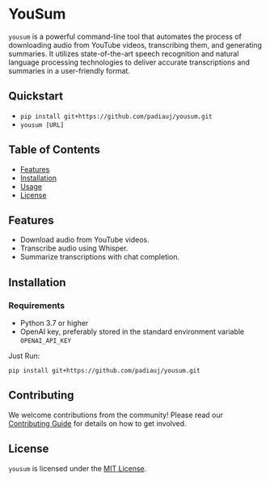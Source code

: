 # YouSum 

`yousum` is a powerful command-line tool that automates the process of downloading audio from YouTube videos, transcribing them, and generating summaries. It utilizes state-of-the-art speech recognition and natural language processing technologies to deliver accurate transcriptions and summaries in a user-friendly format.

## Quickstart

-  `pip install git+https://github.com/padiauj/yousum.git`
-  `yousum [URL]`

## Table of Contents

- [Features](#features)
- [Installation](#installation)
- [Usage](#usage)
- [License](#license)

## Features

- Download audio from YouTube videos.
- Transcribe audio using Whisper. 
- Summarize transcriptions with chat completion.

## Installation

### Requirements

- Python 3.7 or higher
- OpenAI key, preferably stored in the standard environment variable `OPENAI_API_KEY`

Just Run:

`pip install git+https://github.com/padiauj/yousum.git`

## Contributing

We welcome contributions from the community! Please read our [Contributing Guide](CONTRIBUTING.md) for details on how to get involved.

## License

`yousum` is licensed under the [MIT License](LICENSE.md).